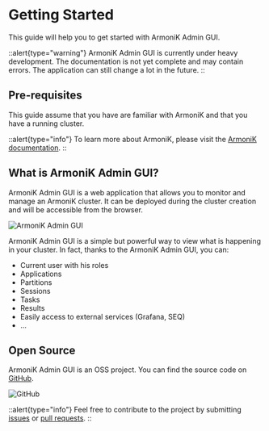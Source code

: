 # Getting Started

This guide will help you to get started with ArmoniK Admin GUI.

::alert{type="warning"}
ArmoniK Admin GUI is currently under heavy development. The documentation is not yet complete and may contain errors. The application can still change a lot in the future.
::

## Pre-requisites

This guide assume that you have are familiar with ArmoniK and that you have a running cluster.

::alert{type="info"}
To learn more about ArmoniK, please visit the [ArmoniK documentation](https://aneoconsulting.github.io/ArmoniK/).
::

## What is ArmoniK Admin GUI?

ArmoniK Admin GUI is a web application that allows you to monitor and manage an ArmoniK cluster. It can be deployed during the cluster creation and will be accessible from the browser.

![ArmoniK Admin GUI](/images/ArmoniK_Admin_GUI.png)

ArmoniK Admin GUI is a simple but powerful way to view what is happening in your cluster. In fact, thanks to the ArmoniK Admin GUI, you can:

- Current user with his roles
- Applications
- Partitions
- Sessions
- Tasks
- Results
- Easily access to external services (Grafana, SEQ)
- ...

## Open Source

ArmoniK Admin GUI is an OSS project. You can find the source code on [GitHub](https://github.com/aneoconsulting/ArmoniK.Admin.GUI).

![GitHub](/images/GitHub.png)

::alert{type="info"}
Feel free to contribute to the project by submitting [issues](https://github.com/aneoconsulting/ArmoniK.Admin.GUI/issues) or [pull requests](https://github.com/aneoconsulting/ArmoniK.Admin.GUI/pulls).
::
